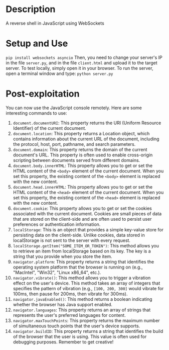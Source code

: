 # Description
A reverse shell in JavaScript using WebSockets
# Setup and Use
`pip install websockets asyncio`
Then, you need to change your server's IP in the file `server.py`, and in the file `client.html` and upload it to the target server. To test locally, simply open it in your browser.
To run the server, open a terminal window and type:
`python server.py`
# Post-exploitation
You can now use the JavaScript console remotely.
Here are some interesting commands to use:
1. `document.documentURI`: This property returns the URI (Uniform Resource Identifier) of the current document.
2. `document.location`: This property returns a Location object, which contains information about the current URL of the document, including the protocol, host, port, pathname, and search parameters.
3. `document.domain`: This property returns the domain of the current document's URL. This property is often used to enable cross-origin scripting between documents served from different domains.
4. `document.body.innerHTML`: This property allows you to get or set the HTML content of the `<body>` element of the current document. When you set this property, the existing content of the `<body>` element is replaced with the new content.
5. `document.head.innerHTML`: This property allows you to get or set the HTML content of the `<head>` element of the current document. When you set this property, the existing content of the `<head>` element is replaced with the new content.
6. `document.cookie`: This property allows you to get or set the cookies associated with the current document. Cookies are small pieces of data that are stored on the client-side and are often used to persist user preferences or authentication information.
7. `localStorage`: This is an object that provides a simple key-value store for persisting data on the client-side. Unlike cookies, data stored in localStorage is not sent to the server with every request.
8. `localStorage.getItem("SOME_ITEM_OR_TOKEN")`: This method allows you to retrieve an item from localStorage based on its key. The key is a string that you provide when you store the item.
9. `navigator.platform`: This property returns a string that identifies the operating system platform that the browser is running on (e.g., "MacIntel", "Win32", "Linux x86_64", etc.).
10. `navigator.vibrate()`: This method allows you to trigger a vibration effect on the user's device. This method takes an array of integers that specifies the pattern of vibration (e.g., `[100, 200, 300]` would vibrate for 100ms, then pause for 200ms, then vibrate for 300ms).
11. `navigator.javaEnabled()`: This method returns a boolean indicating whether the browser has Java support enabled.
12. `navigator.languages`: This property returns an array of strings that represents the user's preferred languages for content.
13. `navigator.maxTouchPoints`: This property returns the maximum number of simultaneous touch points that the user's device supports.
14. `navigator.buildID`: This property returns a string that identifies the build of the browser that the user is using. This value is often used for debugging purposes.
Remember to get creative!
